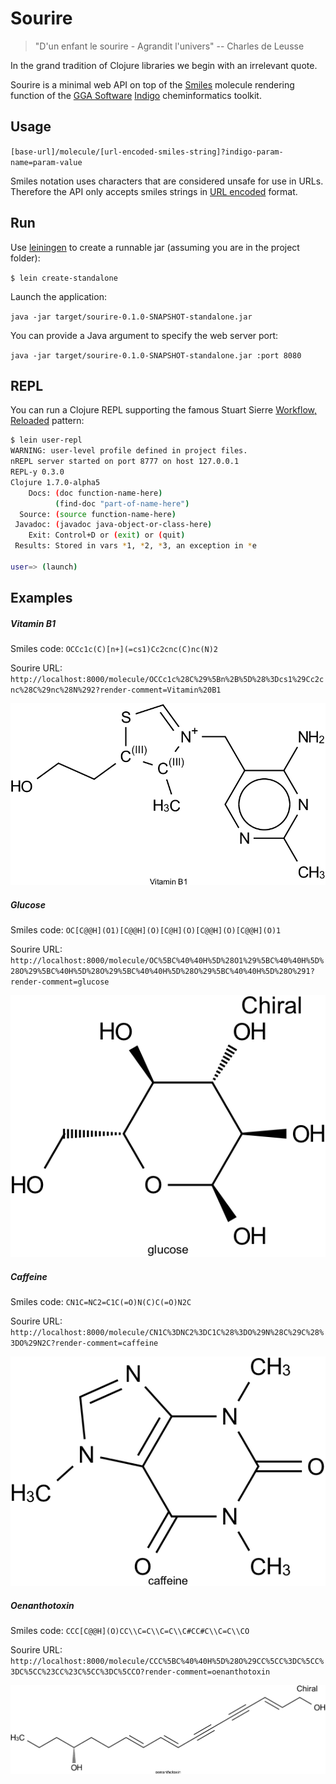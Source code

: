 # Sourire

> "D'un enfant le sourire - Agrandit l'univers" -- Charles de Leusse

In the grand tradition of Clojure libraries we begin with an irrelevant
quote.

Sourire is a minimal web API on top of the [Smiles](http://en.wikipedia.org/wiki/Simplified_molecular-input_line-entry_system) 
molecule rendering function of the [GGA Software](https://github.com/ggasoftware) [Indigo](https://github.com/ggasoftware/indigo) 
cheminformatics toolkit.

## Usage

`[base-url]/molecule/[url-encoded-smiles-string]?indigo-param-name=param-value`

Smiles notation uses characters that are considered unsafe for use in URLs. Therefore
the API only accepts smiles strings in [URL encoded](http://www.w3schools.com/tags/ref_urlencode.asp) format.
   
## Run

Use [leiningen](http://leiningen.org/) to create a runnable jar (assuming you are in the project folder):

`$ lein create-standalone`

Launch the application:

`java -jar target/sourire-0.1.0-SNAPSHOT-standalone.jar`

You can provide a Java argument to specify the web server port:

`java -jar target/sourire-0.1.0-SNAPSHOT-standalone.jar :port 8080`

## REPL 

You can run a Clojure REPL supporting the famous Stuart Sierre [Workflow, Reloaded](http://thinkrelevance.com/blog/2013/06/04/clojure-workflow-reloaded) pattern:

```bash
$ lein user-repl
WARNING: user-level profile defined in project files.
nREPL server started on port 8777 on host 127.0.0.1
REPL-y 0.3.0
Clojure 1.7.0-alpha5
    Docs: (doc function-name-here)
          (find-doc "part-of-name-here")
  Source: (source function-name-here)
 Javadoc: (javadoc java-object-or-class-here)
    Exit: Control+D or (exit) or (quit)
 Results: Stored in vars *1, *2, *3, an exception in *e

user=> (launch)
```

## Examples

##### Vitamin B1

Smiles code: `OCCc1c(C)[n+](=cs1)Cc2cnc(C)nc(N)2`
 
Sourire URL: `http://localhost:8000/molecule/OCCc1c%28C%29%5Bn%2B%5D%28%3Dcs1%29Cc2cnc%28C%29nc%28N%292?render-comment=Vitamin%20B1`
 
![vitamin b1](img/vit_b1.png)
 
##### Glucose

Smiles code: `OC[C@@H](O1)[C@@H](O)[C@H](O)[C@@H](O)[C@@H](O)1`

Sourire URL: `http://localhost:8000/molecule/OC%5BC%40%40H%5D%28O1%29%5BC%40%40H%5D%28O%29%5BC%40H%5D%28O%29%5BC%40%40H%5D%28O%29%5BC%40%40H%5D%28O%291?render-comment=glucose`
 
![Glucose](img/glucose.png)
  
##### Caffeine

Smiles code: `CN1C=NC2=C1C(=O)N(C)C(=O)N2C`

Sourire URL: `http://localhost:8000/molecule/CN1C%3DNC2%3DC1C%28%3DO%29N%28C%29C%28%3DO%29N2C?render-comment=caffeine`
 
![Caffeine](img/caffeine.png)

##### Oenanthotoxin

Smiles code: `CCC[C@@H](O)CC\\C=C\\C=C\\C#CC#C\\C=C\\CO`

Sourire URL: `http://localhost:8000/molecule/CCC%5BC%40%40H%5D%28O%29CC%5CC%3DC%5CC%3DC%5CC%23CC%23C%5CC%3DC%5CCO?render-comment=oenanthotoxin`

![Caffeine](img/oenanthotoxin.png)
